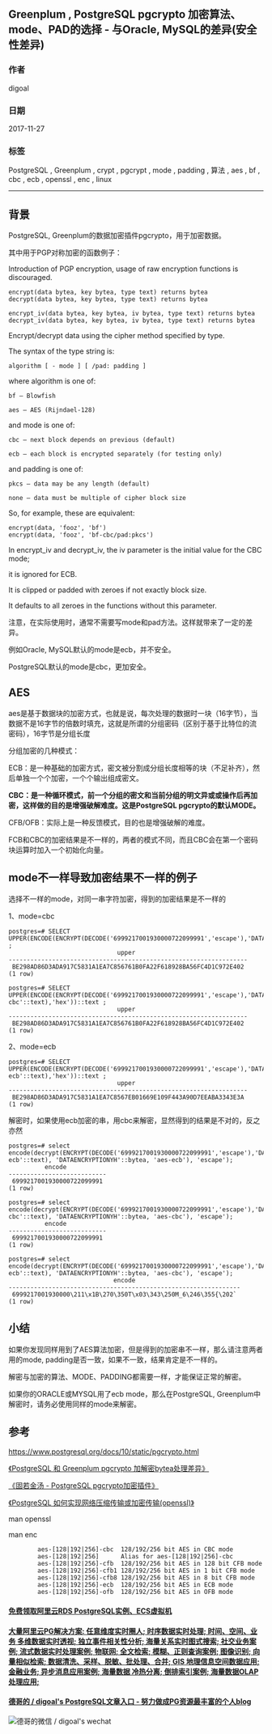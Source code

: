 ## Greenplum , PostgreSQL pgcrypto 加密算法、mode、PAD的选择 - 与Oracle, MySQL的差异(安全性差异)  
        
### 作者        
digoal        
        
### 日期        
2017-11-27        
        
### 标签        
PostgreSQL , Greenplum , crypt , pgcrypt , mode , padding , 算法 , aes , bf , cbc , ecb , openssl , enc , linux          
        
----        
        
## 背景        
PostgreSQL, Greenplum的数据加密插件pgcrypto，用于加密数据。  
  
其中用于PGP对称加密的函数例子：  
  
Introduction of PGP encryption, usage of raw encryption functions is discouraged.  
  
```  
encrypt(data bytea, key bytea, type text) returns bytea  
decrypt(data bytea, key bytea, type text) returns bytea  
  
encrypt_iv(data bytea, key bytea, iv bytea, type text) returns bytea  
decrypt_iv(data bytea, key bytea, iv bytea, type text) returns bytea  
```  
  
Encrypt/decrypt data using the cipher method specified by type.   
  
The syntax of the type string is:  
  
```  
algorithm [ - mode ] [ /pad: padding ]  
```  
  
where algorithm is one of:  
  
```  
bf — Blowfish  
  
aes — AES (Rijndael-128)  
```  
  
and mode is one of:  
  
```  
cbc — next block depends on previous (default)  
  
ecb — each block is encrypted separately (for testing only)  
```  
  
and padding is one of:  
  
```  
pkcs — data may be any length (default)  
  
none — data must be multiple of cipher block size  
```  
  
So, for example, these are equivalent:  
  
```  
encrypt(data, 'fooz', 'bf')  
encrypt(data, 'fooz', 'bf-cbc/pad:pkcs')  
```  
  
In encrypt_iv and decrypt_iv, the iv parameter is the initial value for the CBC mode;   
  
it is ignored for ECB.   
  
It is clipped or padded with zeroes if not exactly block size.   
  
It defaults to all zeroes in the functions without this parameter.  
  
注意，在实际使用时，通常不需要写mode和pad方法。这样就带来了一定的差异。  
  
例如Oracle, MySQL默认的mode是ecb，并不安全。  
  
PostgreSQL默认的mode是cbc，更加安全。  
  
## AES  
  
aes是基于数据块的加密方式，也就是说，每次处理的数据时一块（16字节），当数据不是16字节的倍数时填充，这就是所谓的分组密码（区别于基于比特位的流密码），16字节是分组长度  
  
分组加密的几种模式：  
  
ECB：是一种基础的加密方式，密文被分割成分组长度相等的块（不足补齐），然后单独一个个加密，一个个输出组成密文。  
  
**CBC：是一种循环模式，前一个分组的密文和当前分组的明文异或或操作后再加密，这样做的目的是增强破解难度。这是PostgreSQL pgcrypto的默认MODE。**  
  
CFB/OFB：实际上是一种反馈模式，目的也是增强破解的难度。  
  
FCB和CBC的加密结果是不一样的，两者的模式不同，而且CBC会在第一个密码块运算时加入一个初始化向量。  
  
## mode不一样导致加密结果不一样的例子  
选择不一样的mode，对同一串字符加密，得到的加密结果是不一样的  
  
1、mode=cbc  
  
```  
postgres=# SELECT  UPPER(ENCODE(ENCRYPT(DECODE('6999217001930000722099991','escape'),'DATAENCRYPTIONYH'::bytea,'aes'::text),'hex'))::text ;  
                              upper                                 
------------------------------------------------------------------  
 BE298AD86D3ADA917C5831A1EA7C856761B0FA22F618928BA56FC4D1C972E402  
(1 row)  
  
postgres=# SELECT  UPPER(ENCODE(ENCRYPT(DECODE('6999217001930000722099991','escape'),'DATAENCRYPTIONYH'::bytea,'aes-cbc'::text),'hex'))::text ;  
                              upper                                 
------------------------------------------------------------------  
 BE298AD86D3ADA917C5831A1EA7C856761B0FA22F618928BA56FC4D1C972E402  
(1 row)  
```  
  
2、mode=ecb  
  
```  
postgres=# SELECT  UPPER(ENCODE(ENCRYPT(DECODE('6999217001930000722099991','escape'),'DATAENCRYPTIONYH'::bytea,'aes-ecb'::text),'hex'))::text ;  
                              upper                                 
------------------------------------------------------------------  
 BE298AD86D3ADA917C5831A1EA7C8567EB01669E109F443A90D7EEABA3343E3A  
(1 row)  
```  
  
解密时，如果使用ecb加密的串，用cbc来解密，显然得到的结果是不对的，反之亦然  
  
```  
postgres=# select encode(decrypt(ENCRYPT(DECODE('6999217001930000722099991','escape'),'DATAENCRYPTIONYH'::bytea,'aes-ecb'::text), 'DATAENCRYPTIONYH'::bytea, 'aes-ecb'), 'escape');  
          encode             
---------------------------  
 6999217001930000722099991  
(1 row)  
  
postgres=# select encode(decrypt(ENCRYPT(DECODE('6999217001930000722099991','escape'),'DATAENCRYPTIONYH'::bytea,'aes-cbc'::text), 'DATAENCRYPTIONYH'::bytea, 'aes-cbc'), 'escape');  
          encode             
---------------------------  
 6999217001930000722099991  
(1 row)  
  
postgres=# select encode(decrypt(ENCRYPT(DECODE('6999217001930000722099991','escape'),'DATAENCRYPTIONYH'::bytea,'aes-ecb'::text), 'DATAENCRYPTIONYH'::bytea, 'aes-cbc'), 'escape');  
                             encode                               
----------------------------------------------------------------  
 6999217001930000\211\x1B\270\350T\x03\343\250M_6\246\355{\202`  
(1 row)  
```  
  
## 小结  
如果你发现同样用到了AES算法加密，但是得到的加密串不一样，那么请注意两者用的mode, padding是否一致，如果不一致，结果肯定是不一样的。  
  
解密与加密的算法、MODE、PADDING都需要一样，才能保证正常的解密。  
  
如果你的ORACLE或MYSQL用了ecb mode，那么在PostgreSQL, Greenplum中解密时，请务必使用同样的mode来解密。  
  
## 参考    
  
https://www.postgresql.org/docs/10/static/pgcrypto.html  
  
[《PostgreSQL 和 Greenplum pgcrypto 加解密bytea处理差异》](../201710/20171012_01.md)    
  
[《固若金汤 - PostgreSQL pgcrypto加密插件》](../201607/20160727_02.md)    
  
[《PostgreSQL 如何实现网络压缩传输或加密传输(openssl)》](../201305/20130522_01.md)    
  
man openssl  
  
man enc  
  
```  
        aes-[128|192|256]-cbc  128/192/256 bit AES in CBC mode  
        aes-[128|192|256]      Alias for aes-[128|192|256]-cbc  
        aes-[128|192|256]-cfb  128/192/256 bit AES in 128 bit CFB mode  
        aes-[128|192|256]-cfb1 128/192/256 bit AES in 1 bit CFB mode  
        aes-[128|192|256]-cfb8 128/192/256 bit AES in 8 bit CFB mode  
        aes-[128|192|256]-ecb  128/192/256 bit AES in ECB mode  
        aes-[128|192|256]-ofb  128/192/256 bit AES in OFB mode  
```  
    
    
     
  
  
  
  
  
  
  
  
  
  
  
  
  
  
  
  
  
  
  
  
  
  
  
  
  
  
  
  
  
  
  
  
  
  
  
  
  
#### [免费领取阿里云RDS PostgreSQL实例、ECS虚拟机](https://www.aliyun.com/database/postgresqlactivity "57258f76c37864c6e6d23383d05714ea")
  
  
#### [大量阿里云PG解决方案: 任意维度实时圈人; 时序数据实时处理; 时间、空间、业务 多维数据实时透视; 独立事件相关性分析; 海量关系实时图式搜索; 社交业务案例; 流式数据实时处理案例; 物联网; 全文检索; 模糊、正则查询案例; 图像识别; 向量相似检索; 数据清洗、采样、脱敏、批处理、合并; GIS 地理信息空间数据应用; 金融业务; 异步消息应用案例; 海量数据 冷热分离; 倒排索引案例; 海量数据OLAP处理应用;](https://yq.aliyun.com/topic/118 "40cff096e9ed7122c512b35d8561d9c8")
  
  
#### [德哥的 / digoal's PostgreSQL文章入口 - 努力做成PG资源最丰富的个人blog](https://github.com/digoal/blog/blob/master/README.md "22709685feb7cab07d30f30387f0a9ae")
  
  
![德哥的微信 / digoal's wechat](../pic/digoal_weixin.jpg "f7ad92eeba24523fd47a6e1a0e691b59")
  
